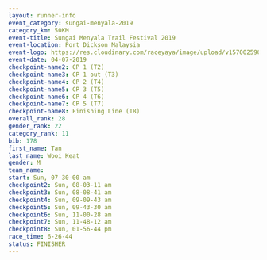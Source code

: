 ```yaml
---
layout: runner-info 
event_category: sungai-menyala-2019 
category_km: 50KM 
event-title: Sungai Menyala Trail Festival 2019 
event-location: Port Dickson Malaysia 
event-logo: https://res.cloudinary.com/raceyaya/image/upload/v1570025907/logo/smft_rwzxh1.jpg 
event-date: 04-07-2019 
checkpoint-name2: CP 1 (T2) 
checkpoint-name3: CP 1 out (T3) 
checkpoint-name4: CP 2 (T4) 
checkpoint-name5: CP 3 (T5) 
checkpoint-name6: CP 4 (T6) 
checkpoint-name7: CP 5 (T7) 
checkpoint-name8: Finishing Line (T8) 
overall_rank: 28
gender_rank: 22
category_rank: 11
bib: 178
first_name: Tan
last_name: Wooi Keat
gender: M
team_name: 
start: Sun, 07-30-00 am
checkpoint2: Sun, 08-03-11 am
checkpoint3: Sun, 08-08-41 am
checkpoint4: Sun, 09-09-43 am
checkpoint5: Sun, 09-43-30 am
checkpoint6: Sun, 11-00-28 am
checkpoint7: Sun, 11-48-12 am
checkpoint8: Sun, 01-56-44 pm
race_time: 6-26-44
status: FINISHER
---
```

